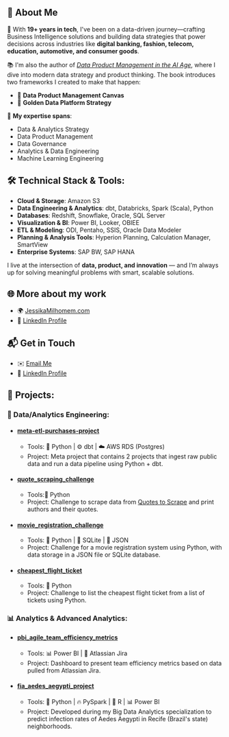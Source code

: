 ## 📖 About Me

🚀 With **19+ years in tech**, I've been on a data-driven journey—crafting Business Intelligence solutions and building data strategies that power decisions across industries like **digital banking, fashion, telecom, education, automotive, and consumer goods**.

📚 I'm also the author of *[Data Product Management in the AI Age](https://jessikamilhomem.com/data-product-management-in-the-ai-age-book)*, where I dive into modern data strategy and product thinking. The book introduces two frameworks I created to make that happen:
* 🎯 **Data Product Management Canvas**
* 🧭 **Golden Data Platform Strategy**

🧠 **My expertise spans**:

* Data & Analytics Strategy
* Data Product Management
* Data Governance
* Analytics & Data Engineering
* Machine Learning Engineering


## 🛠️ Technical Stack & Tools:

* **Cloud & Storage**: Amazon S3
* **Data Engineering & Analytics**: dbt, Databricks, Spark (Scala), Python
* **Databases**: Redshift, Snowflake, Oracle, SQL Server
* **Visualization & BI**: Power BI, Looker, OBIEE
* **ETL & Modeling**: ODI, Pentaho, SSIS, Oracle Data Modeler
* **Planning & Analysis Tools**: Hyperion Planning, Calculation Manager, SmartView
* **Enterprise Systems**: SAP BW, SAP HANA

I live at the intersection of **data, product, and innovation** — and I’m always up for solving meaningful problems with smart, scalable solutions.


## 🌐 More about my work
* 🌍 [JessikaMilhomem.com](https://jessikamilhomem.com/)
* 💼 [LinkedIn Profile](https://www.linkedin.com/in/jessikamilhomem/)


## 📬 Get in Touch
* ✉️ [Email Me](jessika.milhomem@gmail.com)
* 📎 [LinkedIn Profile](https://www.linkedin.com/in/jessikamilhomem/)


## 🔧 Projects:

### 🧱 Data/Analytics Engineering:
* #### [meta-etl-purchases-project](https://github.com/jmilhomem/meta-etl-purchases-project) 
    * Tools: 🐍 Python | ⚙️ dbt | ☁️ AWS RDS (Postgres)
    * Project: Meta project that contains 2 projects that ingest raw public data and run a data pipeline using Python + dbt.

* #### [quote_scraping_challenge](https://github.com/jmilhomem/quote_scraping_challenge) 
    * Tools:🐍 Python  
    * Project: Challenge to scrape data from [Quotes to Scrape](http://quotes.toscrape.com/) and print authors and their quotes.

* ####  [movie_registration_challenge](https://github.com/jmilhomem/movie_registration_challenge) 
    * Tools: 🐍 Python | 💾 SQLite | 📄 JSON  
    * Project: Challenge for a movie registration system using Python, with data storage in a JSON file or SQLite database.

* ####  [cheapest_flight_ticket](https://github.com/jmilhomem/cheapest_flight_ticket) 
    * Tools: 🐍 Python  
    * Project: Challenge to list the cheapest flight ticket from a list of tickets using Python.

### 📊 Analytics & Advanced Analytics:
* #### [pbi_agile_team_efficiency_metrics](https://github.com/jmilhomem/pbi_agile_team_efficiency_metrics) 
    * Tools: 📊 Power BI | 🧩 Atlassian Jira  
    * Project: Dashboard to present team efficiency metrics based on data pulled from Atlassian Jira.

* #### [fia_aedes_aegypti_project](https://github.com/jmilhomem/fia_aedes_aegypti_project) 
    * Tools: 🐍 Python | 🔥 PySpark | 🧪 R | 📊 Power BI  
    * Project: Developed during my Big Data Analytics specialization to predict infection rates of Aedes Aegypti in Recife (Brazil's state) neighborhoods.
  
